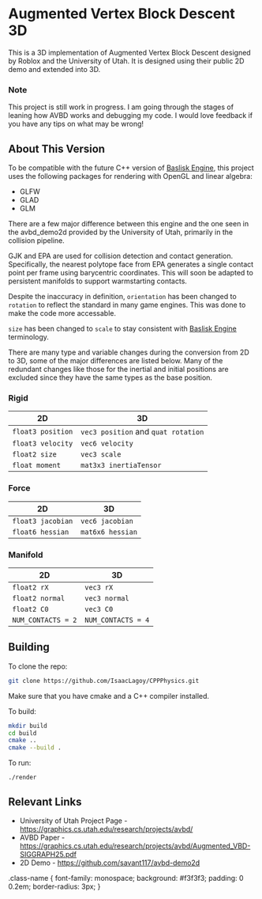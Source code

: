 # Augmented Vertex Block Descent 3D

This is a 3D implementation of Augmented Vertex Block Descent designed by Roblox and the University of Utah. It is designed using their public 2D demo and extended into 3D. 

### Note

This project is still work in progress. I am going through the stages of leaning how AVBD works and debugging my code. I would love feedback if you have any tips on what may be wrong!

## About This Version

To be compatible with the future C++ version of [Baslisk Engine](https://github.com/BasiliskGroup/BasiliskEngine), this project uses the following packages for rendering with OpenGL and linear algebra:

- GLFW
- GLAD
- GLM

There are a few major difference between this engine and the one seen in the avbd_demo2d provided by the University of Utah, primarily in the collision pipeline. 

GJK and EPA are used for collision detection and contact generation. Specifically, the nearest polytope face from EPA generates a single contact point per frame using barycentric coordinates. This will soon be adapted to persistent manifolds to support warmstarting contacts.

Despite the inaccuracy in definition, `orientation` has been changed to `rotation` to reflect the standard in many game engines. This was done to make the code more accessable.

`size` has been changed to `scale` to stay consistent with [Baslisk Engine](https://github.com/BasiliskGroup/BasiliskEngine) terminology.

There are many type and variable changes during the conversion from 2D to 3D, some of the major differences are listed below. Many of the redundant changes like those for the inertial and initial positions are excluded since they have the same types as the base position.

### Rigid

| 2D | 3D |
| -- | -- |
| `float3 position` | `vec3 position` and `quat rotation` |
| `float3 velocity` | `vec6 velocity` |
| `float2 size` | `vec3 scale` |
| `float moment` | `mat3x3 inertiaTensor` |

### Force

| 2D | 3D |
| -- | -- |
| `float3 jacobian` | `vec6 jacobian` |
| `float6 hessian` | `mat6x6 hessian` |


### Manifold

| 2D | 3D |
| -- | -- |
| `float2 rX` | `vec3 rX` |
| `float2 normal` | `vec3 normal` |
| `float2 C0` | `vec3 C0` |
| `NUM_CONTACTS = 2` | `NUM_CONTACTS = 4` |

## Building
To clone the repo:

```bash
git clone https://github.com/IsaacLagoy/CPPPhysics.git
```

Make sure that you have cmake and a C++ compiler installed.

To build:

```bash
mkdir build
cd build
cmake ..
cmake --build .
```

To run:
```
./render
```

## Relevant Links
- University of Utah Project Page - https://graphics.cs.utah.edu/research/projects/avbd/
- AVBD Paper - https://graphics.cs.utah.edu/research/projects/avbd/Augmented_VBD-SIGGRAPH25.pdf
- 2D Demo - https://github.com/savant117/avbd-demo2d


.class-name {
  font-family: monospace;
  background: #f3f3f3;
  padding: 0 0.2em;
  border-radius: 3px;
}